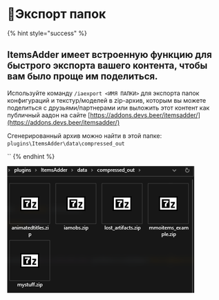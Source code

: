 # 💾Экспорт папок

{% hint style="success" %}
## ItemsAdder имеет встроенную функцию для быстрого экспорта вашего контента, чтобы вам было проще им поделиться.

Используйте команду `/iaexport <ИМЯ ПАПКИ>` для экспорта папок конфигураций и текстур/моделей в zip-архив, которым вы можете поделиться с друзьями/партнерами или выложить этот контент как публичный аадон на сайте [https://addons.devs.beer/itemsadder/](https://addons.devs.beer/itemsadder/)

Сгенерированный архив можно найти в этой папке: `plugins\ItemsAdder\data\compressed_out`

\`\`
{% endhint %}

![](../.gitbook/assets/immagine%20%2834%29.png)

